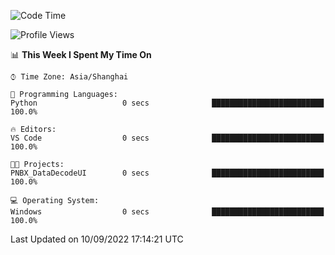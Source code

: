 <!--START_SECTION:waka-->
![Code Time](http://img.shields.io/badge/Code%20Time-192%20hrs%2041%20mins-blue)

![Profile Views](http://img.shields.io/badge/Profile%20Views-25-blue)

📊 **This Week I Spent My Time On** 

```text
⌚︎ Time Zone: Asia/Shanghai

💬 Programming Languages: 
Python                   0 secs              █████████████████████████   100.0%

🔥 Editors: 
VS Code                  0 secs              █████████████████████████   100.0%

🐱‍💻 Projects: 
PNBX_DataDecodeUI        0 secs              █████████████████████████   100.0%

💻 Operating System: 
Windows                  0 secs              █████████████████████████   100.0%

```


 Last Updated on 10/09/2022 17:14:21 UTC
<!--END_SECTION:waka-->